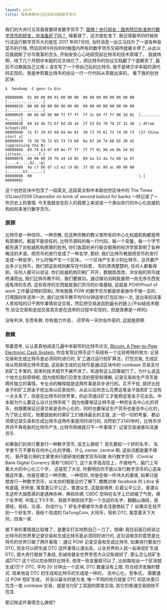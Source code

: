 ```yaml
---
layout: post
title: 我来教教央行应该如何做数字货币
---
```


我们的大央行又双叒叕要研发数字货币了: [震撼！央行局长：国务院已批准央行数字货币的研发，你准备好了吗？](https://mp.weixin.qq.com/s/cuDQyztLOyCNEiJGq4rdqw), 哦看错了，这次是批准了, 我记得最早的时候央行试运行数字货币大约是在 2017 年的7月份, 当时消息一出立马拉升了一波各种韭菜币的行情, 然后同年9月份的时候国内所有的数字货币交易所就被关停了, 从此以后我就断了炒币致富的念头, 开始安安心心地研究起比特币的技术原理了， 我就啃啊，啃了几个月把中本聪的论文啃烂了，把比特币的协议文档翻了个底朝天了, 最后不过瘾我自己又用 c 语言写了一个供自己玩的比特币, 我不是拷贝中本聪的源代码实现的，我是参照着比特币的协议一行一行代码从零敲出来的， 看下我的创世区块:

```
$  hexdump -C gens-tx.bin

00000000  01 00 00 00 01 00 00 00  00 00 00 00 00 00 00 00  |................|
00000010  00 00 00 00 00 00 00 00  00 00 00 00 00 00 00 00  |................|
00000020  00 00 00 00 00 ff ff ff  ff 3c 04 ff ff 00 1d 01  |.........<......|
00000030  04 34 46 72 6f 6d 20 34  2f 53 65 70 74 2f 32 30  |.4From 4/Sept/20|
00000040  31 37 20 43 68 69 6e 61  20 73 74 61 72 74 20 73  |17 China start s|
00000050  75 70 70 72 65 73 73 69  6e 67 20 74 68 65 20 42  |uppressing the B|
00000060  69 74 63 6f 69 6e ff ff  ff ff 01 00 e4 0b 54 02  |itcoin........T.|
00000070  00 00 00 19 76 a9 14 05  09 ba 51 4a fa 00 3a 67  |....v.....QJ..:g|
00000080  9a c7 b6 d7 c2 e2 c9 6b  37 d5 dc 88 ac 00 00 00  |.......k7.......|
00000090  00                                                |.|
00000091

```

这个创世区块中包含了一段英文, 这段英文和中本聪创世区块中的 The Times 03/Jan/2009 Chancellor on brink of second bailout for banks 一样记录了一件历史上的事情. 今天我就坐在巨人的肩膀上来说说一个类似央行的中心化权威机构如何来发行数字货币。

### 原罪

比特币是一种信仰，一种宗教, 在这种宗教的教义里所有的中心化权威机构都是带有原罪的，都是不能信任的, 比特币源码的每一行代码，每一个变量，每一个字节都充满了对权威机构原罪的批判, 你们各国的央行联合御用的经济学家发明了各种晦涩的术语，把货币的发行变成了一种玄学, 那好, 我们比特币教就把货币的发行变成一种显学，什么时候产生一个区块， 一个区块产生多少的比特币，总共要产出多少比特币，我们把这些规则都写在代码里， 写的清清楚楚的, 任何人都看得到，任何人都可以验证. 你们权威机构印刷厂开开，数据库改改，洪水般的货币就喷涌而出, 我们比特币教不同，我们要做功，通过做功消耗能量把一些无序东西变成有序的东西, 这些有序的东西就是我们货币的价值基础, 这就是 POW(Proof of work 工作量证明的简称), 所有脱离 POW 的数字货币都是娇柔做作不堪一击的. 灯塔国四年选举一次, 我们比特币教平均10分钟选举(打包区块)一次, 选出来的话事人苦哈哈的只干两件事情验证交易，然后把交易追加到最长的链上(不纠结技术细节,验证交易和追加交易其实是在选举的过程中实现的，但是效果是一样的). 

没有判决, 生而有罪, 你有能力作恶， 迟早有一天你会作恶的, 这就是原罪. 


### 救赎

带着思考, 认认真真地阅读几遍中本聪写的比特币论文, [Bitcoin: A Peer-to-Peer Electronic Cash System](https://bitcoin.org/bitcoin.pdf), 你会发现比特币这个系统有一个比较奇特的地方: 记录交易和生成比特币是必须同时进行的, 矿工通过运行挖矿算法，打包交易, 生成区块从而获得比特币奖励, 这些新生成的比特币是通过区块中的  coinbase 交易支付到矿工手里的, 具体的技术细节不展开讲了，知道有这么回事就行了。为什么说这个地方比较奇特呢, 因为按照我们日常生活的感受和理解, 记录交易和生产货币是两件独立的事情，专业点的解释就是这两件事是异步进行的，互不干扰, 就好比挖金子的矿工把金子挖出来以后卖给你，从此以后你怎么花费这笔金子就和矿工没有一点关系了，但是在比特币的世界里，你必须通过矿工才能把这笔金子花出去。中本聪为什么要这么设计比特币呢？ 因为他要保证比特币是一种完全去中心化的货币，他既要保证记录交易是去中心化的，同时也要保证生产货币也是去中心化的，为了防止双花，他要鼓励和约束矿工们维持最长的主链, 这一切一切的考量，都必须使记录交易和生成比特币这两件事是同时进行的, 当然到了2140年时，比特币世界将不再有新的比特币产生, 比特币网络就只干一件事情了: 记录交易或者叫流通货币. 


如果我们的央行要发行一种数字货币, 该怎么做呢？  首先要起一个好的名字， 名字里千万不要有任何中心化的字眼，什么 center, central 啊, 这些词都是要不得的， 我开篇引用的文章里央行欲研发的数字货币叫做 央行数字货币（Central Bank Digital Currency 简称“CBDC”), 这个名字高高在上，不接地气，脑门上写着大大的中心化三个字， 这是犯了大忌, 你要明白你不能以发行数字货币的心态来做这件事，你是在建立一种宗教，一种信仰, 你是在做一件伟大的事情, 如果只是想发行一种数字货币，以太坊的智能合约了解下. 瞧瞧对岸 facebook 的 Libra 多有底蕴, 天秤座, 寓意着公平公正，普渡众生, 这就是境界, 扛着公平公正，普渡众生这杆大旗那真的是遇神杀神，佛挡杀佛, CBDC 您呐在名字上已经输了气势，换个名字吧. 中国上下5千年，我就不相信找不到一个合适的名字，翻翻山海经，道德经，易经，论语， 你说什么？ 好名字都被华为拿去注册商标了？ 如果实在找不到一个好名字，我给个现成的 DaTongCoin, 大同币，简称 DTC, 寓意着天下大同，四海一家.

接下来的事情就比较难了，是要实打实地割自己一刀了，很痛! 我在前面已经说过比特币的世界里记录交易和生成比特币是必须同时进行的, 这句话暗含的意思是比特币的世界只做了两件事情： 通过 POW 记录交易和生成比特币, 如果央行要发行 DTC, 完全可以把生成 DTC 这件事情让渡出去，让全世界的人民一起来挖矿生成 DTC, 我大央行就放下身段, 忠诚地替全世界劳苦大众记账就好了. 那么怎么挖矿生成DTC? 这个可以完全照抄比特币, 改改一些变量就可以了, 比如每挖出一个区块就生成1万个 DTC, 平均 20 分钟出一个区块, DTC 数量没有上限, 符合经济发展的模式. 简单地说 DTC 的生成和比特币的生成是一样的， 去中心化，竞争式， 需要通过 POW 挖矿生成， 并且以最长的链为准, 唯一不同的地方就是 DTC 的区块里只包含一笔 coinbase 交易，就是兑付矿工奖励的那笔交易, 其它的普通交易统统不包含.

那记账这件事情怎么做呢? 
